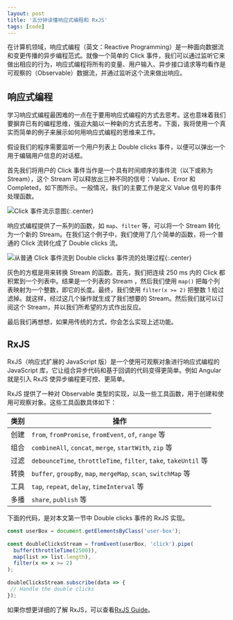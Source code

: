 ```yaml
---
layout: post
title: '五分钟读懂响应式编程和 RxJS'
tags: [code]
---
```



在计算机领域，响应式编程（英文：Reactive Programming）是一种面向数据流和变更传播的异步编程范式。就像一个简单的 Click 事件，我们可以通过监听它来做出相应的行为，响应式编程将所有的变量、用户输入、异步接口请求等均看作是可观察的（Observable）数据流，并通过监听这个流来做出响应。

## 响应式编程

学习响应式编程最困难的一点在于要用响应式编程的方式去思考。这也意味着我们要摒弃已有的编程思维，强迫大脑以一种新的方式去思考。下面，我将使用一个真实而简单的例子来展示如何用响应式编程的思维来工作。

假设我们的程序需要监听一个用户列表上 Double clicks 事件，以便可以弹出一个用于编辑用户信息的对话框。

首先我们将用户的 Click 事件当作是一个具有时间顺序的事件流（以下或称为 Stream），这个 Stream 可以释放出三种不同的信号：Value、Error 和 Completed，如下图所示。一般情况，我们的主要工作是定义 Value 信号的事件处理函数。

![Click 事件流示意图]({{site.img_url}}/2019-rx-stream-concept.png){:.center}

响应式编程提供了一系列的函数，如 `map`、`filter` 等，可以将一个 Stream 转化为一个新的 Stream。在我们这个例子中，我们使用了几个简单的函数，将一个普通的 Click 流转化成了 Double clicks 流。

![从普通 Click 事件流到 Double clicks 事件流的处理过程]({{site.img_url}}/2019-rx-multiple-clicks-stream.png){:.center}

灰色的方框是用来转换 Stream 的函数。首先，我们把连续 250 ms 内的 Click 都积累到一个列表中。结果是一个列表的 Stream ，然后我们使用 `map()` 把每个列表映射为一个整数，即它的长度。最终，我们使用 `filter(x >= 2)` 把整数 1 给过滤掉。就这样，经过这几个操作就生成了我们想要的 Stream。然后我们就可以订阅这个 Stream，并以我们所希望的方式作出反应。

最后我们再想想，如果用传统的方式，你会怎么实现上述功能。


## RxJS

RxJS（响应式扩展的 JavaScript 版）是一个使用可观察对象进行响应式编程的 JavaScript 库，它让组合异步代码和基于回调的代码变得更简单。例如 Angular 就是引入 RxJS 使异步编程更可控、更简单。

RxJS 提供了一种对 Observable 类型的实现，以及一些工具函数，用于创建和使用可观察对象。这些工具函数具体如下：

| 类别          | 操作                                                  |
| ------------- | ----------------------------------------------------- |
| 创建          | `from`, `fromPromise`, `fromEvent`, `of`, `range` 等  |
| 组合          | `combineAll`, `concat`, `merge`, `startWith`, `zip` 等   |
| 过滤          | `debounceTime`, `throttleTime`, `filter`, `take`, `takeUntil` 等 |
| 转换          | `buffer`, `groupBy`, `map`, `mergeMap`, `scan`, `switchMap` 等           |
| 工具          | `tap`, `repeat`, `delay`, `timeInterval` 等            |
| 多播          | `share`, `publish` 等                                 |


下面的代码，是对本文第一节中 Double clicks 事件的 RxJS 实现。

```ts
const userBox = document.getElementsByClass('user-box');
 
const doubleClicksStream = fromEvent(userBox, 'click').pipe(
  buffer(throttleTime(2500)),
  map(list => list.length),
  filter(x => x >= 2)
);
 
doubleClicksStream.subscribe(data => {
 // Handle the double clicks
});
```

如果你想更详细的了解 RxJS，可以查看[RxJS Guide](https://rxjs.dev/guide/overview)。